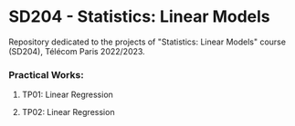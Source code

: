 # SD204 - Statistics: Linear Models

Repository dedicated to the projects of "Statistics: Linear Models" course (SD204), Télécom Paris 2022/2023.

### Practical Works:

1. TP01: Linear Regression

2. TP02: Linear Regression